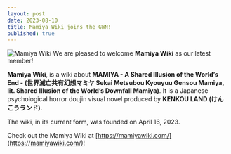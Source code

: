 ```yaml
---
layout: post
date: 2023-08-10
title: Mamiya Wiki joins the GWN!
published: true
---
```

![Mamiya Wiki]({{site.baseurl}}/images/mamiyawiki.png)
We are pleased to welcome **Mamiya Wiki** as our latest member!

**Mamiya Wiki**, is a wiki about **MAMIYA - A Shared Illusion of the World’s End - (世界滅亡共有幻想マミヤ Sekai Metsubou Kyouyuu Gensou Mamiya, lit. Shared Illusion of the World’s Downfall Mamiya)**. It is a Japanese psychological horror doujin visual novel produced by **KENKOU LAND (けんこうランド)**.

The wiki, in its current form, was founded on April 16, 2023.

Check out the Mamiya Wiki at [https://mamiyawiki.com/](https://mamiyawiki.com/)!
